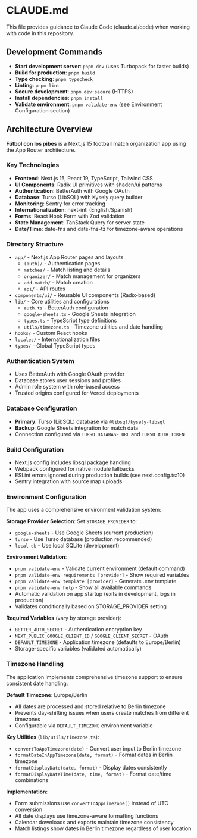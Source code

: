 # CLAUDE.md

This file provides guidance to Claude Code (claude.ai/code) when working with code in this repository.

## Development Commands

- **Start development server**: `pnpm dev` (uses Turbopack for faster builds)
- **Build for production**: `pnpm build`
- **Type checking**: `pnpm typecheck`
- **Linting**: `pnpm lint`
- **Secure development**: `pnpm dev:secure` (HTTPS)
- **Install dependencies**: `pnpm install`
- **Validate environment**: `pnpm validate-env` (see Environment Configuration section)

## Architecture Overview

**Fútbol con los pibes** is a Next.js 15 football match organization app using the App Router architecture.

### Key Technologies
- **Frontend**: Next.js 15, React 19, TypeScript, Tailwind CSS
- **UI Components**: Radix UI primitives with shadcn/ui patterns
- **Authentication**: BetterAuth with Google OAuth
- **Database**: Turso (LibSQL) with Kysely query builder
- **Monitoring**: Sentry for error tracking
- **Internationalization**: next-intl (English/Spanish)
- **Forms**: React Hook Form with Zod validation
- **State Management**: TanStack Query for server state
- **Date/Time**: date-fns and date-fns-tz for timezone-aware operations

### Directory Structure
- `app/` - Next.js App Router pages and layouts
  - `(auth)/` - Authentication pages
  - `matches/` - Match listing and details
  - `organizer/` - Match management for organizers
  - `add-match/` - Match creation
  - `api/` - API routes
- `components/ui/` - Reusable UI components (Radix-based)
- `lib/` - Core utilities and configurations
  - `auth.ts` - BetterAuth configuration
  - `google-sheets.ts` - Google Sheets integration
  - `types.ts` - TypeScript type definitions
  - `utils/timezone.ts` - Timezone utilities and date handling
- `hooks/` - Custom React hooks
- `locales/` - Internationalization files
- `types/` - Global TypeScript types

### Authentication System
- Uses BetterAuth with Google OAuth provider
- Database stores user sessions and profiles
- Admin role system with role-based access
- Trusted origins configured for Vercel deployments

### Database Configuration
- **Primary**: Turso (LibSQL) database via `@libsql/kysely-libsql`
- **Backup**: Google Sheets integration for match data
- Connection configured via `TURSO_DATABASE_URL` and `TURSO_AUTH_TOKEN`

### Build Configuration
- Next.js config includes libsql package handling
- Webpack configured for native module fallbacks
- ESLint errors ignored during production builds (see next.config.ts:10)
- Sentry integration with source map uploads

### Environment Configuration
The app uses a comprehensive environment validation system:

**Storage Provider Selection**: Set `STORAGE_PROVIDER` to:
- `google-sheets` - Use Google Sheets (current production)
- `turso` - Use Turso database (production recommended)  
- `local-db` - Use local SQLite (development)

**Environment Validation**:
- `pnpm validate-env` - Validate current environment (default command)
- `pnpm validate-env requirements [provider]` - Show required variables
- `pnpm validate-env template [provider]` - Generate .env template
- `pnpm validate-env help` - Show all available commands
- Automatic validation on app startup (exits in development, logs in production)
- Validates conditionally based on STORAGE_PROVIDER setting

**Required Variables** (vary by storage provider):
- `BETTER_AUTH_SECRET` - Authentication encryption key
- `NEXT_PUBLIC_GOOGLE_CLIENT_ID` / `GOOGLE_CLIENT_SECRET` - OAuth
- `DEFAULT_TIMEZONE` - Application timezone (defaults to Europe/Berlin)
- Storage-specific variables (validated automatically)

### Timezone Handling
The application implements comprehensive timezone support to ensure consistent date handling:

**Default Timezone**: Europe/Berlin
- All dates are processed and stored relative to Berlin timezone
- Prevents day-shifting issues when users create matches from different timezones
- Configurable via `DEFAULT_TIMEZONE` environment variable

**Key Utilities** (`lib/utils/timezone.ts`):
- `convertToAppTimezone(date)` - Convert user input to Berlin timezone
- `formatDateInAppTimezone(date, format)` - Format dates in Berlin timezone
- `formatDisplayDate(date, format)` - Display dates consistently
- `formatDisplayDateTime(date, time, format)` - Format date/time combinations

**Implementation**:
- Form submissions use `convertToAppTimezone()` instead of UTC conversion
- All date displays use timezone-aware formatting functions
- Calendar downloads and exports maintain timezone consistency
- Match listings show dates in Berlin timezone regardless of user location